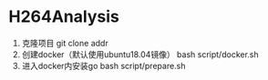 # H264Analysis
1. 克隆项目
    git clone addr
2. 创建docker（默认使用ubuntu18.04镜像）
    bash script/docker.sh  <imageName>  <dockerName>
3. 进入docker内安装go
    bash script/prepare.sh